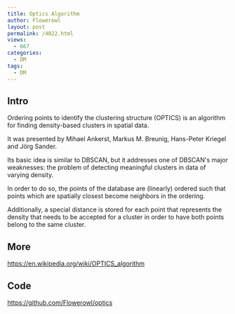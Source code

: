 ```yaml
---
title: Optics Algorithm
author: Flowerowl
layout: post
permalink: /4022.html
views:
  - 667
categories:
  - DM
tags:
  - DM
---
```


## Intro

Ordering points to identify the clustering structure (OPTICS) is an algorithm for finding density-based clusters in spatial data. 

It was presented by Mihael Ankerst, Markus M. Breunig, Hans-Peter Kriegel and Jörg Sander. 

Its basic idea is similar to DBSCAN, but it addresses one of DBSCAN's major weaknesses: the problem of detecting meaningful clusters in data of varying density. 

In order to do so, the points of the database are (linearly) ordered such that points which are spatially closest become neighbors in the ordering. 

Additionally, a special distance is stored for each point that represents the density that needs to be accepted for a cluster in order to have both points belong to the same cluster. 

## More

<https://en.wikipedia.org/wiki/OPTICS_algorithm>

## Code

<https://github.com/Flowerowl/optics>
